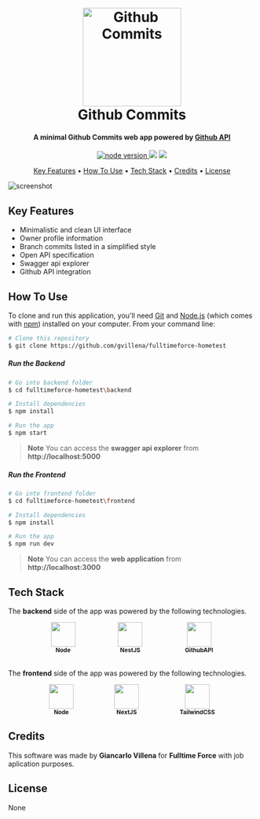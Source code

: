 
<h1 align="center">
  <br>
  <a href="http://www.amitmerchant.com/electron-markdownify"><img src="https://user-images.githubusercontent.com/12707294/201301834-5c529ab9-e5be-466a-96a3-21798f0bf3a3.png" alt="Github Commits" width="200"></a>
  <br>
  Github Commits
  <br>
</h1>


<h4 align="center">A minimal Github Commits web app powered by <a href="https://docs.github.com/en/rest" target="_blank">Github API</a></h4>

<p align="center">
  <a href="">
    <img src="https://img.shields.io/badge/node-v19.0.1-brightgreen"
         alt="node version">
  </a>
  <a href=""><img src="https://img.shields.io/badge/nestjs-v9.0.0-ff69b4"></a>
  <a href="">
      <img src="https://img.shields.io/badge/nextv-v13.0.1-blue">
  </a>
</p>

<p align="center">
  <a href="#key-features">Key Features</a> •
  <a href="#how-to-use">How To Use</a> •
  <a href="#tech-stake">Tech Stack</a> •  
  <a href="#credits">Credits</a> •
  <a href="#license">License</a>
</p>

![screenshot](https://user-images.githubusercontent.com/12707294/201395472-41328299-00f9-4a60-93ea-b687f1f6a94f.gif)

## Key Features

* Minimalistic and clean UI interface 
* Owner profile information 
* Branch commits listed in a simplified style 
* Open API specification 
* Swagger api explorer    
* Github API integration

## How To Use

To clone and run this application, you'll need [Git](https://git-scm.com) and [Node.js](https://nodejs.org/en/download/) (which comes with [npm](http://npmjs.com)) installed on your computer. From your command line:

```bash
# Clone this repository
$ git clone https://github.com/gvillena/fulltimeforce-hometest
```

##### Run the Backend 
```bash
# Go into backend folder 
$ cd fulltimeforce-hometest\backend

# Install dependencies
$ npm install

# Run the app
$ npm start
```
> **Note**
> You can access the **swagger api explorer** from **http://localhost:5000**
>


##### Run the Frontend
```bash
# Go into frontend folder 
$ cd fulltimeforce-hometest\frontend

# Install dependencies
$ npm install

# Run the app
$ npm run dev
```
> **Note**
> You can access the **web application** from **http://localhost:3000**
>

## Tech Stack
The **backend** side of the app was powered by the following technologies.
<br>
<div class="tech-icon-container" style="display: flex; justify-content: space-evenly;">
  <div class="tech-icon-element" style="display: flex; flex-direction: column; justify-content: flex-start; align-items: center;">
    <img height="50" width="50" src="https://cdn.simpleicons.org/Node.js" /> <b><small>Node</small></b>
  </div>
  <div class="tech-icon-element" style="display: flex; flex-direction: column; justify-content: flex-start; align-items: center;">
    <img height="50" width="50" src="https://cdn.simpleicons.org/NestJS" /> <b><small>NestJS</small></b>
  </div>
  <div class="tech-icon-element" style="display: flex; flex-direction: column; justify-content: flex-start; align-items: center;">
    <img height="50" width="50" src="https://cdn.simpleicons.org/Github/6e5494" /> <b><small>GithubAPI</small></b>
  </div>
</div>  
<br>

The **frontend** side of the app was powered by the following technologies.
<br>
<div class="tech-icon-container" style="display: flex; justify-content: space-evenly;">
  <div class="tech-icon-element" style="display: flex; flex-direction: column; justify-content: flex-start; align-items: center;">
    <img height="50" width="50" src="https://cdn.simpleicons.org/Node.js" /> <b><small>Node</small></b>
  </div>
  <div class="tech-icon-element" style="display: flex; flex-direction: column; justify-content: flex-start; align-items: center;">
    <img height="50" width="50" src="https://cdn.simpleicons.org/Next.JS/midnightblue" /> <b><small>NextJS</small></b>
  </div>
  <div class="tech-icon-element" style="display: flex; flex-direction: column; justify-content: flex-start; align-items: center;">
    <img height="50" width="50" src="https://cdn.simpleicons.org/TailwindCss" /> <b><small>TailwindCSS</small></b>
  </div>
</div>  

## Credits

This software was made by **Giancarlo Villena** for **Fulltime Force** with job aplication purposes.

## License

None

